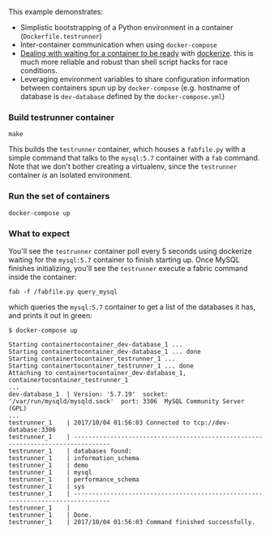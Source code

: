 This example demonstrates:

* Simplistic bootstrapping of a Python environment in a container (`Dockerfile.testrunner`)
* Inter-container communication when using `docker-compose`
* [Dealing with waiting for a container to be ready](https://docs.docker.com/compose/startup-order/) with [dockerize](https://github.com/jwilder/dockerize#waiting-for-other-dependencies). this is much more reliable and robust than shell script hacks for race conditions.
* Leveraging environment variables to share configuration information between containers spun up by `docker-compose` (e.g. hostname of database is `dev-database` defined by the `docker-compose.yml`)


### Build testrunner container
```
make
```
This builds the `testrunner` container, which houses a `fabfile.py` with a simple command that talks to the `mysql:5.7` container with a `fab` command. Note that we don't bother creating a virtualenv, since the `testrunner` container *is* an isolated environment.

### Run the set of containers
```
docker-compose up
```

### What to expect

You'll see the `testrunner` container poll every 5 seconds using dockerize waiting for the `mysql:5.7` container to finish starting up. Once MySQL finishes initializing, you'll see the `testrunner` execute a fabric command inside the container:

```
fab -f /fabfile.py query_mysql
```

which queries the `mysql:5.7` container to get a list of the databases it has, and prints it out in green:

```
$ docker-compose up

Starting containertocontainer_dev-database_1 ...
Starting containertocontainer_dev-database_1 ... done
Starting containertocontainer_testrunner_1 ...
Starting containertocontainer_testrunner_1 ... done
Attaching to containertocontainer_dev-database_1, containertocontainer_testrunner_1
...
dev-database_1  | Version: '5.7.19'  socket: '/var/run/mysqld/mysqld.sock'  port: 3306  MySQL Community Server (GPL)
...
testrunner_1    | 2017/10/04 01:56:03 Connected to tcp://dev-database:3306
testrunner_1    | --------------------------------------------------------------------------------
testrunner_1    | databases found:
testrunner_1    | information_schema
testrunner_1    | demo
testrunner_1    | mysql
testrunner_1    | performance_schema
testrunner_1    | sys
testrunner_1    | --------------------------------------------------------------------------------
testrunner_1    |
testrunner_1    | Done.
testrunner_1    | 2017/10/04 01:56:03 Command finished successfully.
```
